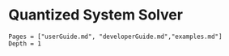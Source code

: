 # Quantized System Solver

```@contents
Pages = ["userGuide.md", "developerGuide.md","examples.md"]
Depth = 1
```







